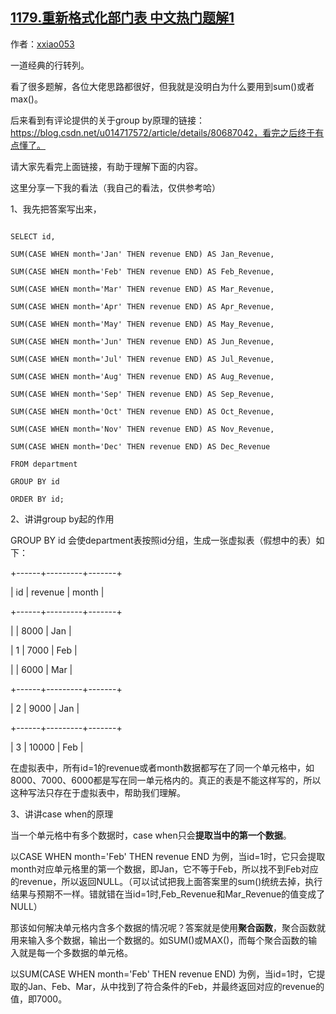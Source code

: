 ## [1179.重新格式化部门表 中文热门题解1](https://leetcode.cn/problems/reformat-department-table/solutions/100000/guan-yu-group-byyu-sumde-pei-he-by-xxiao053)

作者：[xxiao053](https://leetcode.cn/u/xxiao053)

一道经典的行转列。

看了很多题解，各位大佬思路都很好，但我就是没明白为什么要用到sum()或者max()。

后来看到有评论提供的关于group by原理的链接：https://blog.csdn.net/u014717572/article/details/80687042，看完之后终于有点懂了。

请大家先看完上面链接，有助于理解下面的内容。

这里分享一下我的看法（我自己的看法，仅供参考哈）

1、我先把答案写出来，
```
SELECT id, 
SUM(CASE WHEN month='Jan' THEN revenue END) AS Jan_Revenue,
SUM(CASE WHEN month='Feb' THEN revenue END) AS Feb_Revenue,
SUM(CASE WHEN month='Mar' THEN revenue END) AS Mar_Revenue,
SUM(CASE WHEN month='Apr' THEN revenue END) AS Apr_Revenue,
SUM(CASE WHEN month='May' THEN revenue END) AS May_Revenue,
SUM(CASE WHEN month='Jun' THEN revenue END) AS Jun_Revenue,
SUM(CASE WHEN month='Jul' THEN revenue END) AS Jul_Revenue,
SUM(CASE WHEN month='Aug' THEN revenue END) AS Aug_Revenue,
SUM(CASE WHEN month='Sep' THEN revenue END) AS Sep_Revenue,
SUM(CASE WHEN month='Oct' THEN revenue END) AS Oct_Revenue,
SUM(CASE WHEN month='Nov' THEN revenue END) AS Nov_Revenue,
SUM(CASE WHEN month='Dec' THEN revenue END) AS Dec_Revenue
FROM department
GROUP BY id
ORDER BY id;
```
2、讲讲group by起的作用
GROUP BY id 会使department表按照id分组，生成一张虚拟表（假想中的表）如下：
+------+---------+-------+
| id   | revenue | month |
+------+---------+-------+
|      | 8000    | Jan   |
| 1    | 7000    | Feb   |
|      | 6000    | Mar   |
+------+---------+-------+
| 2    | 9000    | Jan   |
+------+---------+-------+
| 3    | 10000   | Feb   |

在虚拟表中，所有id=1的revenue或者month数据都写在了同一个单元格中，如8000、7000、6000都是写在同一单元格内的。真正的表是不能这样写的，所以这种写法只存在于虚拟表中，帮助我们理解。

3、讲讲case when的原理
当一个单元格中有多个数据时，case when只会**提取当中的第一个数据**。

以CASE WHEN month='Feb' THEN revenue END 为例，当id=1时，它只会提取month对应单元格里的第一个数据，即Jan，它不等于Feb，所以找不到Feb对应的revenue，所以返回NULL。（可以试试把我上面答案里的sum()统统去掉，执行结果与预期不一样。错就错在当id=1时,Feb_Revenue和Mar_Revenue的值变成了NULL）

那该如何解决单元格内含多个数据的情况呢？答案就是使用**聚合函数**，聚合函数就用来输入多个数据，输出一个数据的。如SUM()或MAX()，而每个聚合函数的输入就是每一个多数据的单元格。

以SUM(CASE WHEN month='Feb' THEN revenue END) 为例，当id=1时，它提取的Jan、Feb、Mar，从中找到了符合条件的Feb，并最终返回对应的revenue的值，即7000。


